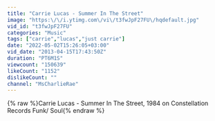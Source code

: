```yaml
---
title: "Carrie Lucas - Summer In The Street"
image: "https:\/\/i.ytimg.com\/vi\/t3fwJpF27FU\/hqdefault.jpg"
vid_id: "t3fwJpF27FU"
categories: "Music"
tags: ["carrie","lucas","just carrie"]
date: "2022-05-02T15:26:05+03:00"
vid_date: "2013-04-15T17:43:50Z"
duration: "PT6M1S"
viewcount: "150639"
likeCount: "1152"
dislikeCount: ""
channel: "MsCharlieRae"
---
```

{% raw %}Carrie Lucas - Summer In The Street, 1984 on Constellation Records Funk/ Soul{% endraw %}
